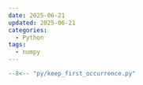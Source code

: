 ```yaml
---
date: 2025-06-21 
updated: 2025-06-21 
categories:
  - Python
tags:
  - numpy
---
```


``` py linenums="1"
--8<-- "py/keep_first_occurrence.py"
```